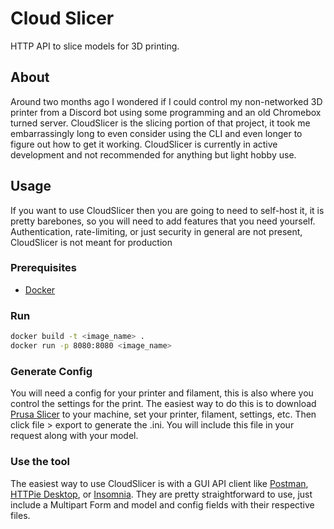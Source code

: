 # Cloud Slicer
HTTP API to slice models for 3D printing.

## About
Around two months ago I wondered if I could control my non-networked 3D printer from a Discord bot using some 
programming and an old Chromebox turned server. CloudSlicer is the slicing portion of that project, it took me 
embarrassingly long to even consider using the CLI and even longer to figure out how to get it working. CloudSlicer is
currently in active development and not recommended for anything but light hobby use.

## Usage
If you want to use CloudSlicer then you are going to need to self-host it, it is pretty barebones, so you will need to
add features that you need yourself. Authentication, rate-limiting, or just security in general are not present, 
CloudSlicer is not meant for production

### Prerequisites
- [Docker](https://docs.docker.com/install/)

### Run
```bash
docker build -t <image_name> .
docker run -p 8080:8080 <image_name>
```

### Generate Config
You will need a config for your printer and filament, this is also where you control the settings for the print. The 
easiest way to do this is to download [Prusa Slicer](https://www.prusa3d.com/page/prusaslicer_424/) to your machine, 
set your printer, filament, settings, etc. Then click file > export to generate the .ini. You will include this
file in your request along with your model.

### Use the tool
The easiest way to use CloudSlicer is with a GUI API client like [Postman](https://www.postman.com/),
[HTTPie Desktop](https://httpie.io/desktop), or [Insomnia](https://insomnia.rest/). They are pretty
straightforward to use, just include a Multipart Form and model and config fields with their respective
files.


